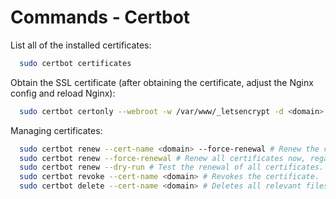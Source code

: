 # Commands - Certbot

List all of the installed certificates:

```bash
  sudo certbot certificates
```

Obtain the SSL certificate (after obtaining the certificate, adjust the Nginx config and reload Nginx):

```bash
  sudo certbot certonly --webroot -w /var/www/_letsencrypt -d <domain> -d www.<domain> --email <email> -n --agree-tos
```

Managing certificates:

```bash
  sudo certbot renew --cert-name <domain> --force-renewal # Renew the certificate now, regardless of whether it expires soon.
  sudo certbot renew --force-renewal # Renew all certificates now, regardless of whether they expire soon.
  sudo certbot renew --dry-run # Test the renewal of all certificates.
  sudo certbot revoke --cert-name <domain> # Revokes the certificate.
  sudo certbot delete --cert-name <domain> # Deletes all relevant files of a certificate.
```
